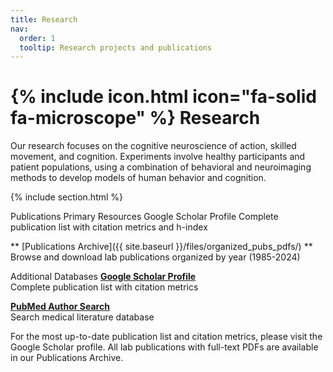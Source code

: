```yaml
---
title: Research
nav:
  order: 1
  tooltip: Research projects and publications
---
```


# {% include icon.html icon="fa-solid fa-microscope" %} Research
Our research focuses on the cognitive neuroscience of action, skilled movement, and cognition. Experiments involve healthy participants and patient populations, using a combination of behavioral and neuroimaging methods to develop models of human behavior and cognition.

{% include section.html %}

Publications
Primary Resources
Google Scholar Profile
Complete publication list with citation metrics and h-index

** [Publications Archive]({{ site.baseurl }}/files/organized_pubs_pdfs/) **
Browse and download lab publications organized by year (1985-2024)

Additional Databases
**[Google Scholar Profile](https://scholar.google.com/citations?user=nicnuy4AAAAJ&hl=en)**  
Complete publication list with citation metrics

**[PubMed Author Search](https://pubmed.ncbi.nlm.nih.gov/?term=Ivry+RB%5BAuthor%5D)**  
Search medical literature database

For the most up-to-date publication list and citation metrics, please visit the Google Scholar profile. All lab publications with full-text PDFs are available in our Publications Archive.
